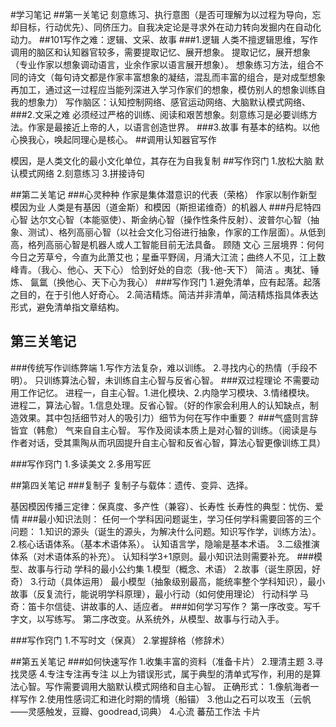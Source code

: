#学习笔记
##第一关笔记
刻意练习、执行意图（是否可理解为以过程为导向，忘却目标，行动优先）、同侪压力。自我决定论是寻求外在动力转向发掘内在自动化动力。
##101写作之难：逻辑、文采、故事
###1.逻辑
人类不擅逻辑思维，写作调用的脑区和认知器官较多，需要提取记忆、展开想象。
提取记忆，展开想象（专业作家以想象调动语言，业余作家以语言展开想象）。
想象练习方法，组合不同的诗文（每句诗文都是作家丰富想象的凝结，混乱而丰富的组合，是对成型想象再加工，通过这一过程应当能列深进入学习作家们的想象，模仿别人的想象训练自我的想象力）
写作脑区：认知控制网络、感官运动网络、大脑默认模式网络、
###2.文采之难
  必须经过严格的训练、阅读和艰苦想象。刻意练习是必要训练方法。作家是最接近上帝的人，以语言创造世界。
###3.故事
   有基本的结构。以他心换我心，唤起同理心是核心。
##调用认知器官写作

模因，是人类文化的最小文化单位，其存在为自我复制
##写作窍门
1.放松大脑  默认模式网络
2.刻意练习
3.拼接诗句

##第二关笔记
###心灵种种
作家是集体潜意识的代表（荣格） 作家以制作新型模因为业
人类是有基因（道金斯）和模因（斯担诺维奇）的机器人
###丹尼特四心智
达尔文心智（本能驱使）、斯金纳心智（操作性条件反射）、波普尔心智（抽象、测试）、格列高丽心智（以社会文化习俗进行抽象，作家的工作层面）。从低到高，格列高丽心智是机器人或人工智能目前无法具备。
顾随  文心  三层境界：何何今日之芳草兮，今直为此萧艾也；星垂平野阔，月涌大江流；曲终人不见，江上数峰青。（我心、他心、天下心）
恰到好处的自恋（我-他-天下）
简洁  。夷犹、锤炼、 氤氲（换他心、天下心为我心）
###写作窍门
1.避免清单，应有起落。起落之目的，在于引他人好奇心。
2.简洁精炼。简洁并非清单，简洁精炼指具体表达形式，避免清单指文章结构。

## 第三关笔记
###传统写作训练弊端
 1.写作方法复杂，难以训练。
 2.寻找内心的热情（手段不明）。
只训练算法心智，未训练自主心智与反省心智。
###双过程理论
  不需要动用工作记忆。
  进程一，自主心智。1.进化模块、2.内隐学习模块、3.情绪模块。
  进程二，算法心智。1.信息处理。反省心智。（好的作家会利用人的认知缺点，制造效果。其中包括细节对人的吸引力）细节为何在写作中重要？
###气盛则言辞皆宜（韩愈）
  气来自自主心智。
  写作及阅读本质上是对心智的训练。（阅读是与作者对话，受其熏陶从而巩固提升自主心智和反省心智，算法心智更像训练工具）

###写作窍门
  1.多读美文
  2.多用写匠
  
##第四关笔记
###复制子
  复制子与载体：遗传、变异、选择。
  
  基因模因传播三定律：保真度、多产性（兼容）、长寿性
  长寿性的典型：忧伤、爱情
###最小知识法则：
  任何一个学科因问题诞生，学习任何学科需要回答的三个问题：
  1.知识的源头（诞生的源头，为解决什么问题。知识写作学，训练方法）。
  2.核心话语体系。（基本术语体系）。
  认知语言学，隐喻是基本术语。
  3.二级推演体系（对术语体系的补充）。
  认知科学3+1原则。最小知识法则需要补充。
###模型、故事与行动
  学科的最小公约集
  1.模型（概念、术语）
  2.故事（诞生原因，好奇）
  3.行动（具体运用）
  最小模型（抽象级别最高，能统率整个学科知识），最小故事（反复流行，能说明学科原理），最小行动（如何使用理论）
  行动科学
  马奇：笛卡尔信徒、讲故事的人、适应者。
###如何学习写作？
第一序改变。写千字文，以写练写。
第二序改变。从系统外，从模型、故事与行动入手。

###写作窍门
1.不写时文（保真）
2.掌握辞格（修辞术）

##第五关笔记
###如何快速写作
 1.收集丰富的资料（准备卡片）
 2.理清主题
 3.寻找灵感
 4.专注专注再专注
 以上为错误形式，属于典型的清单式写作，利用的是算法心智。写作需要调用大脑默认模式网络和自主心智。
 正确形式：
 1.像航海者一样写作
 2.使用性感词汇和进化时期的情境（船锚）
 3.他山之石可以攻玉（云帆——灵感触发，豆瓣、goodread,词典）
 4.心流  蕃茄工作法  卡片
 

  
